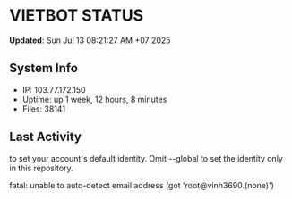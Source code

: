 # VIETBOT STATUS
**Updated**: Sun Jul 13 08:21:27 AM +07 2025

## System Info
- IP: 103.77.172.150
- Uptime: up 1 week, 12 hours, 8 minutes
- Files: 38141

## Last Activity

to set your account's default identity.
Omit --global to set the identity only in this repository.

fatal: unable to auto-detect email address (got 'root@vinh3690.(none)')
